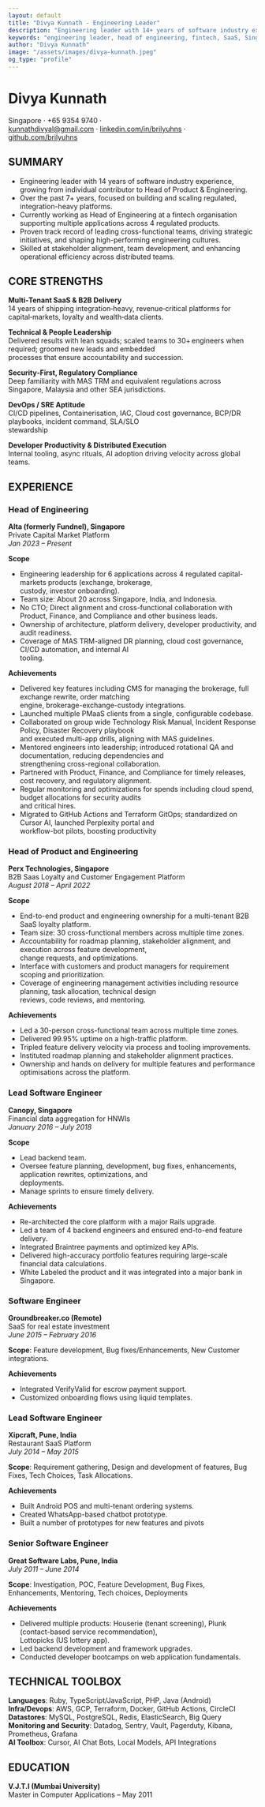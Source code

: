 ```yaml
---
layout: default
title: "Divya Kunnath - Engineering Leader"
description: "Engineering leader with 14+ years of software industry experience with companies of different sizes. Experience in regulated fintech platforms, team leadership, and technical architecture. Currently Head of Engineering at Alta."
keywords: "engineering leader, head of engineering, fintech, SaaS, Singapore, capital markets, team leadership, technical architecture, DevOps, Ruby, TypeScript, AWS"
author: "Divya Kunnath"
image: "/assets/images/divya-kunnath.jpeg"
og_type: "profile"
---
```


# Divya Kunnath  
Singapore · +65 9354 9740 ·  
kunnathdivyal@gmail.com · [linkedin.com/in/brilyuhns](https://www.linkedin.com/in/brilyuhns) · [github.com/brilyuhns](https://github.com/brilyuhns)

## SUMMARY

- Engineering leader with 14 years of software industry experience, growing from individual contributor to Head of Product & Engineering. 
- Over the past 7+ years, focused on building and scaling regulated, integration-heavy platforms. 
- Currently working as Head of Engineering at a fintech organisation supporting multiple applications across 4 regulated products.
- Proven track record of leading cross-functional teams, driving strategic initiatives, and shaping high-performing engineering cultures. 
- Skilled at stakeholder alignment, team development, and enhancing operational efficiency across distributed teams.

## CORE STRENGTHS

**Multi‑Tenant SaaS & B2B Delivery**  
14 years of shipping integration‑heavy, revenue‑critical platforms for capital‑markets, loyalty and wealth‑data clients.

**Technical & People Leadership**  
Delivered results with lean squads; scaled teams to 30+ engineers when required; groomed new leads and embedded  
processes that ensure accountability and succession.

**Security‑First, Regulatory Compliance**  
Deep familiarity with MAS TRM and equivalent regulations across Singapore, Malaysia and other SEA jurisdictions.

**DevOps / SRE Aptitude**  
CI/CD pipelines, Containerisation, IAC, Cloud cost governance, BCP/DR playbooks, incident command, SLA/SLO  
stewardship

**Developer Productivity & Distributed Execution**  
Internal tooling, async rituals, AI adoption driving velocity across global teams.

## EXPERIENCE

### Head of Engineering  
**Alta (formerly Fundnel), Singapore**  
Private Capital Market Platform  
*Jan 2023 – Present*  

**Scope**  
- Engineering leadership for 6 applications across 4 regulated capital-markets products (exchange, brokerage,  
  custody, investor onboarding).  
- Team size: About 20 across Singapore, India, and Indonesia.  
- No CTO; Direct alignment and cross-functional collaboration with Product, Finance, and Compliance and other business leads.  
- Ownership of architecture, platform delivery, developer productivity, and audit readiness.  
- Coverage of MAS TRM-aligned DR planning, cloud cost governance, CI/CD automation, and internal AI  
  tooling.

**Achievements**  
- Delivered key features including CMS for managing the brokerage, full exchange rewrite, order matching  
  engine, brokerage-exchange-custody integrations.  
- Launched multiple PMaaS clients from a single, configurable codebase.  
- Collaborated on group wide Technology Risk Manual, Incident Response Policy, Disaster Recovery playbook  
  and executed multi-app drills, aligning with MAS guidelines.  
- Mentored engineers into leadership; introduced rotational QA and documentation, reducing dependencies and  
  strengthening cross-regional collaboration.  
- Partnered with Product, Finance, and Compliance for timely releases, cost recovery, and regulatory alignment.  
- Regular monitoring and optimizations for spends including cloud spend, budget allocations for security audits  
  and critical hires.  
- Migrated to GitHub Actions and Terraform GitOps; standardized on Cursor AI, launched Perplexity portal and  
  workflow-bot pilots, boosting productivity  

### Head of Product and Engineering  
**Perx Technologies, Singapore**  
B2B Saas Loyalty and Customer Engagement Platform  
*August 2018 – April 2022*  

**Scope**  
- End-to-end product and engineering ownership for a multi-tenant B2B SaaS loyalty platform.  
- Team size: 30 cross-functional members across multiple time zones.  
- Accountability for roadmap planning, stakeholder alignment, and execution across feature development,  
  change requests, and optimizations.  
- Interface with customers and product managers for requirement scoping and prioritization.  
- Coverage of engineering management activities including resource planning, task allocation, technical design  
  reviews, code reviews, and mentoring.

**Achievements**  
- Led a 30-person cross-functional team across multiple time zones.  
- Delivered 99.95% uptime on a high-traffic platform.  
- Tripled feature delivery velocity via process and tooling improvements.  
- Instituted roadmap planning and stakeholder alignment practices.  
- Ownership and hands on delivery for multiple features and performance optimisations across the platform.  

### Lead Software Engineer  
**Canopy, Singapore**  
Financial data aggregation for HNWIs  
*January 2016 – July 2018*  

**Scope**  
- Lead backend team.  
- Oversee feature planning, development, bug fixes, enhancements, application rewrites, optimizations, and  
  deployments.  
- Manage sprints to ensure timely delivery.

**Achievements**  
- Re-architected the core platform with a major Rails upgrade.  
- Led a team of 4 backend engineers and ensured end-to-end feature delivery.  
- Integrated Braintree payments and optimized key APIs.  
- Delivered high-accuracy portfolio features requiring large-scale financial data calculations.  
- White Labeled the product and it was integrated into a major bank in Singapore.  

### Software Engineer  
**Groundbreaker.co (Remote)**  
SaaS for real estate investment  
*June 2015 – February 2016*  

**Scope**: Feature development, Bug fixes/Enhancements, New Customer integrations.

**Achievements**  
- Integrated VerifyValid for escrow payment support.  
- Customized onboarding flows using liquid templates.  

### Lead Software Engineer  
**Xipcraft, Pune, India**  
Restaurant SaaS Platform  
*July 2014 – May 2015*  

**Scope**: Requirement gathering, Design and development of features, Bug Fixes, Tech Choices, Task Allocations.

**Achievements**  
- Built Android POS and multi-tenant ordering systems.  
- Created WhatsApp-based chatbot prototype.  
- Built a number of prototypes for new features and pivots  

### Senior Software Engineer  
**Great Software Labs, Pune, India**  
*July 2011 – June 2014*  

**Scope**: Investigation, POC, Feature Development, Bug Fixes, Enhancements, Mentoring, Tech choices, Deployments

**Achievements**  
- Delivered multiple products: Houserie (tenant screening), Plunk (contact-based service recommendation),  
  Lottopicks (US lottery app).  
- Led backend development and framework upgrades.  
- Conducted developer bootcamps on web application fundamentals.  

## TECHNICAL TOOLBOX

**Languages**: Ruby, TypeScript/JavaScript, PHP, Java (Android)  
**Infra/Devops**: AWS, GCP, Terraform, Docker, GitHub Actions, CircleCI  
**Datastores**: MySQL, PostgreSQL, Redis, ElasticSearch, Big Query  
**Monitoring and Security**: Datadog, Sentry, Vault, Pagerduty, Kibana, Prometheus, Grafana  
**AI Toolbox**: Cursor, AI Chat Bots, Local Models, API Integrations

## EDUCATION

**V.J.T.I (Mumbai University)**  
Master in Computer Applications – May 2011
